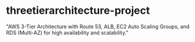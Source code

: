 # threetierarchitecture-project
"AWS 3-Tier Architecture with Route 53, ALB, EC2 Auto Scaling Groups, and RDS (Multi-AZ) for high availability and scalability."
